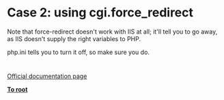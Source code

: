 # Case 2: using cgi.force_redirect





Note that force-redirect doesn&apos;t work with IIS at all; it&apos;ll tell you to go away, as IIS doesn&apos;t supply the right variables to PHP.

php.ini tells you to turn it off, so make sure you do.

  

#

[Official documentation page](https://www.php.net/manual/en/security.cgi-bin.force-redirect.php)

**[To root](/README.md)**